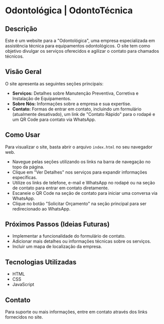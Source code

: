# Odontológica | OdontoTécnica

## Descrição

Este é um website para a "Odontológica", uma empresa especializada em assistência técnica para equipamentos odontológicos. O site tem como objetivo divulgar os serviços oferecidos e agilizar o contato para chamados técnicos.

## Visão Geral

O site apresenta as seguintes seções principais:

* **Serviços:** Detalhes sobre Manutenção Preventiva, Corretiva e Instalação de Equipamentos.
* **Sobre Nós:** Informações sobre a empresa e sua expertise.
* **Contato:** Formas de entrar em contato, incluindo um formulário (atualmente desativado), um link de "Contato Rápido" para o rodapé e um QR Code para contato via WhatsApp.

## Como Usar

Para visualizar o site, basta abrir o arquivo `index.html` no seu navegador web.

* Navegue pelas seções utilizando os links na barra de navegação no topo da página.
* Clique em "Ver Detalhes" nos serviços para expandir informações específicas.
* Utilize os links de telefone, e-mail e WhatsApp no rodapé ou na seção de contato para entrar em contato diretamente.
* Escaneie o QR Code na seção de contato para iniciar uma conversa via WhatsApp.
* Clique no botão "Solicitar Orçamento" na seção principal para ser redirecionado ao WhatsApp.

## Próximos Passos (Ideias Futuras)

* Implementar a funcionalidade do formulário de contato.
* Adicionar mais detalhes ou informações técnicas sobre os serviços.
* Incluir um mapa de localização da empresa.

## Tecnologias Utilizadas

* HTML
* CSS
* JavaScript

## Contato

Para suporte ou mais informações, entre em contato através dos links fornecidos no site.

